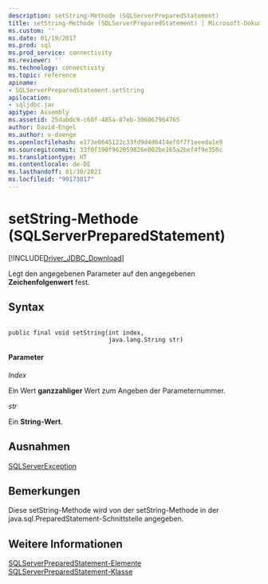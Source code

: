 ```yaml
---
description: setString-Methode (SQLServerPreparedStatement)
title: setString-Methode (SQLServerPreparedStatement) | Microsoft-Dokumentation
ms.custom: ''
ms.date: 01/19/2017
ms.prod: sql
ms.prod_service: connectivity
ms.reviewer: ''
ms.technology: connectivity
ms.topic: reference
apiname:
- SQLServerPreparedStatement.setString
apilocation:
- sqljdbc.jar
apitype: Assembly
ms.assetid: 25dabdc9-c60f-485a-87eb-306067964765
author: David-Engel
ms.author: v-daenge
ms.openlocfilehash: e173e0645122c33fd9d4d6414ef0f7f1eeeda1e9
ms.sourcegitcommit: 33f0f190f962059826e002be165a2bef4f9e350c
ms.translationtype: HT
ms.contentlocale: de-DE
ms.lasthandoff: 01/30/2021
ms.locfileid: "99173017"
---
```

# <a name="setstring-method-sqlserverpreparedstatement"></a>setString-Methode (SQLServerPreparedStatement)
[!INCLUDE[Driver_JDBC_Download](../../../includes/driver_jdbc_download.md)]

  Legt den angegebenen Parameter auf den angegebenen **Zeichenfolgenwert** fest.  
  
## <a name="syntax"></a>Syntax  
  
```  
  
public final void setString(int index,  
                            java.lang.String str)  
```  
  
#### <a name="parameters"></a>Parameter  
 *Index*  
  
 Ein Wert **ganzzahliger** Wert zum Angeben der Parameternummer.  
  
 *str*  
  
 Ein **String-Wert**.  
  
## <a name="exceptions"></a>Ausnahmen  
 [SQLServerException](../../../connect/jdbc/reference/sqlserverexception-class.md)  
  
## <a name="remarks"></a>Bemerkungen  
 Diese setString-Methode wird von der setString-Methode in der java.sql.PreparedStatement-Schnittstelle angegeben.  
  
## <a name="see-also"></a>Weitere Informationen  
 [SQLServerPreparedStatement-Elemente](../../../connect/jdbc/reference/sqlserverpreparedstatement-members.md)   
 [SQLServerPreparedStatement-Klasse](../../../connect/jdbc/reference/sqlserverpreparedstatement-class.md)  
  
  
